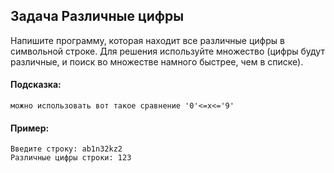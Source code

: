 ## Задача Различные цифры
Напишите программу, которая находит все различные цифры в символьной строке. 
Для решения используйте множество (цифры будут различные, и поиск во множестве намного быстрее, чем в списке).
#### Подсказка:
```
можно использовать вот такое сравнение '0'<=x<='9'
```
#### Пример:
```
Введите строку: ab1n32kz2
Различные цифры строки: 123
```